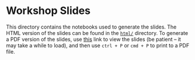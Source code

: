 # Workshop Slides

This directory contains the notebooks used to generate the slides. The HTML version of the slides can be found in the [`html/`](./html/) directory.  To generate a PDF version of the slides, use [this](https://stefaniemolin.com/pandas-workshop/?print-pdf#/) link to view the slides (be patient &ndash; it may take a while to load), and then use `ctrl + P` or `cmd + P` to print to a PDF file.
